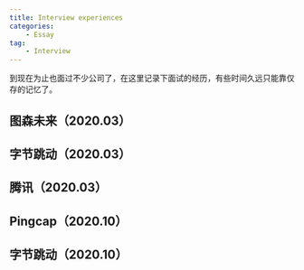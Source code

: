 ```yaml
---
title: Interview experiences 
categories: 
    - Essay
tag:
    - Interview
---
```


到现在为止也面过不少公司了，在这里记录下面试的经历，有些时间久远只能靠仅存的记忆了。

## 图森未来（2020.03）

## 字节跳动（2020.03）

## 腾讯（2020.03）

## Pingcap（2020.10）

## 字节跳动（2020.10）